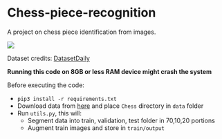 # Chess-piece-recognition
A project on chess piece identification from images.

![](https://img.shields.io/badge/dependency-Augmentor-brightgreen)

Dataset credits: [DatasetDaily](https://github.com/Dataset-Daily)

__Running this code on 8GB or less RAM device might crash the system__

Before executing the code:
- `pip3 install -r requirements.txt`
- Download data from [here](https://www.kaggle.com/niteshfre/chessman-image-dataset) and place `Chess` directory in `data` folder
- Run `utils.py`, this will:
  - Segment data into train, validation, test folder in 70,10,20 portions
  - Augment train images and store in `train/output`
